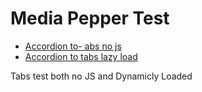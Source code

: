 # Media Pepper Test

* [Accordion to- abs no js](/accordion-to-tabs-no-js)
* [Accordion to tabs lazy load](/accordion-to-tabs-lazy-load)

Tabs test both no JS and Dynamicly Loaded
